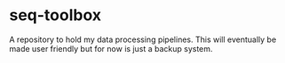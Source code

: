 # seq-toolbox
A repository to hold my data processing pipelines. This will eventually be made user friendly but for now is just a backup system.
